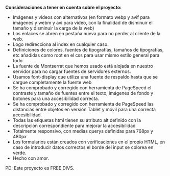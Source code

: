 
<B>Consideraciones a tener en cuenta sobre el proyecto:</B>

-	Imágenes y videos con alternativos (en formato webp y avif para imágenes y webm y avi para video, con la finalidad de disminuir el tamaño y disminuir la carga de la web)
-	Los enlaces se abren en pestaña nueva para no perder al cliente de la web.
-	Logo redirecciona al index en cualquier caso.
-	Definiciones de colores, fuentes de tipografías, tamaños de tipografías, etc añadidas como root en el css para usar mismo estilo general para todo
-	La fuente de Montserrat que hemos usado está alojada en nuestro servidor para no cargar fuentes de servidores externos.
-	Usamos font-display que utiliza una fuente de respaldo hasta que se cargue completamente la fuente web
-	Se ha comprobado y corregido con herramienta de PageSpeed  el contraste y tamaño de fuentes entre el texto, imágenes de fondo y botones para una accesibilidad correcta.
-	Se ha comprobado y corregido con herramienta de PageSpeed  las distancias entre objetos en versión Tablet y móvil para una correcta accesibilidad.
-	Todas las etiquetas html tienen su atributo alt definido con la descripción correspondiente para mejorar la accesibilidad
-	Totalmente responsivo, con medias querys definidas para 768px y 480px
-	Los formularios están creados con verificaciones en el propio HTML, en caso de introducir datos correctos el borde del input se colorea en verde.
-	Hecho con amor.

  PD: Este proyecto es FREE DIVS.
